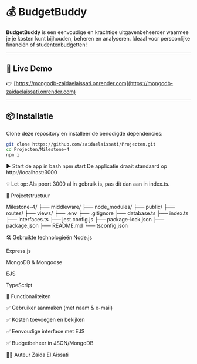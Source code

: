 # 💰 BudgetBuddy

**BudgetBuddy** is een eenvoudige en krachtige uitgavenbeheerder waarmee je je kosten kunt bijhouden, beheren en analyseren. Ideaal voor persoonlijke financiën of studentenbudgetten!

---

## 🚀 Live Demo

👉 [https://mongodb-zaidaelaissati.onrender.com](https://mongodb-zaidaelaissati.onrender.com)

---

## 📦 Installatie

Clone deze repository en installeer de benodigde dependencies:

```bash
git clone https://github.com/zaidaelaissati/Projecten.git
cd Projecten/Milestone-4
npm i
```
▶️ Start de app
in bash npm start
De applicatie draait standaard op http://localhost:3000

💡 Let op: Als poort 3000 al in gebruik is, pas dit dan aan in index.ts.

📁 Projectstructuur

Milestone-4/
├── middleware/
├── node_modules/
├── public/
├── routes/
├── views/
├── .env
├── .gitignore
├── database.ts
├── index.ts
├── interfaces.ts
├── jest.config.js
├── package-lock.json
├── package.json
├── README.md
└── tsconfig.json

🛠 Gebruikte technologieën
Node.js

Express.js

MongoDB & Mongoose

EJS

TypeScript

📌 Functionaliteiten

✅ Gebruiker aanmaken (met naam & e-mail)

✅ Kosten toevoegen en bekijken

✅ Eenvoudige interface met EJS

✅ Budgetbeheer in JSON/MongoDB

👩‍💻 Auteur
Zaida El Aissati


